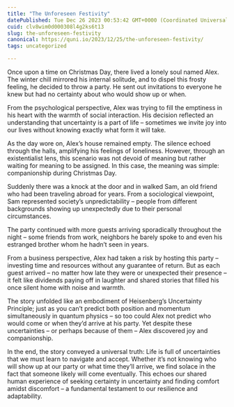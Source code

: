 ```yaml
---
title: "The Unforeseen Festivity"
datePublished: Tue Dec 26 2023 00:53:42 GMT+0000 (Coordinated Universal Time)
cuid: clv8wim0d000308l4g2ks6t13
slug: the-unforeseen-festivity
canonical: https://quni.io/2023/12/25/the-unforeseen-festivity/
tags: uncategorized

---
```


Once upon a time on Christmas Day, there lived a lonely soul named Alex. The winter chill mirrored his internal solitude, and to dispel this frosty feeling, he decided to throw a party. He sent out invitations to everyone he knew but had no certainty about who would show up or when.

From the psychological perspective, Alex was trying to fill the emptiness in his heart with the warmth of social interaction. His decision reflected an understanding that uncertainty is a part of life – sometimes we invite joy into our lives without knowing exactly what form it will take.

As the day wore on, Alex’s house remained empty. The silence echoed through the halls, amplifying his feelings of loneliness. However, through an existentialist lens, this scenario was not devoid of meaning but rather waiting for meaning to be assigned. In this case, the meaning was simple: companionship during Christmas Day.

Suddenly there was a knock at the door and in walked Sam, an old friend who had been traveling abroad for years. From a sociological viewpoint, Sam represented society’s unpredictability – people from different backgrounds showing up unexpectedly due to their personal circumstances.

The party continued with more guests arriving sporadically throughout the night – some friends from work, neighbors he barely spoke to and even his estranged brother whom he hadn’t seen in years.

From a business perspective, Alex had taken a risk by hosting this party – investing time and resources without any guarantee of return. But as each guest arrived – no matter how late they were or unexpected their presence – it felt like dividends paying off in laughter and shared stories that filled his once silent home with noise and warmth.

The story unfolded like an embodiment of Heisenberg’s Uncertainty Principle; just as you can’t predict both position and momentum simultaneously in quantum physics – so too could Alex not predict who would come or when they’d arrive at his party. Yet despite these uncertainties – or perhaps because of them – Alex discovered joy and companionship.

In the end, the story conveyed a universal truth: Life is full of uncertainties that we must learn to navigate and accept. Whether it’s not knowing who will show up at our party or what time they’ll arrive, we find solace in the fact that someone likely will come eventually. This echoes our shared human experience of seeking certainty in uncertainty and finding comfort amidst discomfort – a fundamental testament to our resilience and adaptability.
